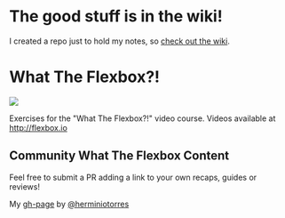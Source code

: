 # The good stuff is in the wiki!

I created a repo just to hold my notes, so [check out the wiki](https://github.com/jamiem89/whattheflex/wiki).

# What The Flexbox?!

![](https://flexbox.io/images/WTF/share.png)

Exercises for the "What The Flexbox?!" video course. Videos available at <http://flexbox.io>

## Community What The Flexbox Content

Feel free to submit a PR adding a link to your own recaps, guides or reviews!

My [gh-page](https://herminiotorres.github.io/whattheflexbox) by [@herminiotorres](https://twitter.com/herminiotorres)
